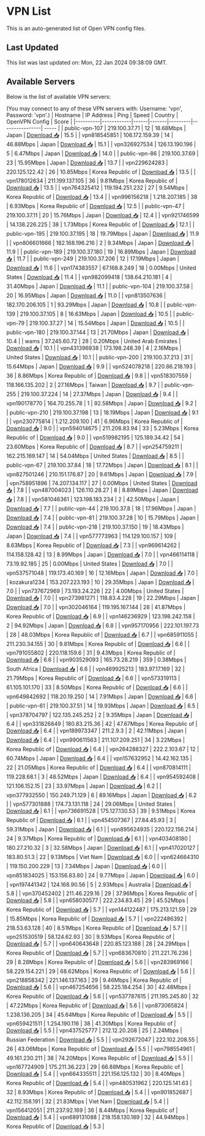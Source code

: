 # VPN List

This is an auto-generated list of Open VPN config files.

## Last Updated

This list was last updated on: Mon, 22 Jan 2024 09:38:09 GMT.

## Available Servers

Below is the list of available VPN servers:

(You may connect to any of these VPN servers with: Username: 'vpn', Password: 'vpn'.)
| Hostname | IP Address | Ping | Speed | Country | OpenVPN Config | Score |
|----------|------------|------|-------|---------|----------------| ----- |
| public-vpn-107 | 219.100.37.71 | 12 | 18.68Mbps | Japan | [Download 📥](./configs/server_0_JP.ovpn) | 15.5 |
| vpn818545851 | 106.172.159.39 | 14 | 46.88Mbps | Japan | [Download 📥](./configs/server_1_JP.ovpn) | 15.1 |
| vpn326927534 | 126.13.190.196 | 5 | 6.47Mbps | Japan | [Download 📥](./configs/server_2_JP.ovpn) | 14.0 |
| public-vpn-86 | 219.100.37.69 | 23 | 15.95Mbps | Japan | [Download 📥](./configs/server_3_JP.ovpn) | 13.7 |
| vpn229624283 | 220.125.122.42 | 26 | 10.85Mbps | Korea Republic of | [Download 📥](./configs/server_4_KR.ovpn) | 13.5 |
| vpn178012634 | 211.199.137.105 | 36 | 9.81Mbps | Korea Republic of | [Download 📥](./configs/server_5_KR.ovpn) | 13.5 |
| vpn764325412 | 119.194.251.232 | 27 | 9.54Mbps | Korea Republic of | [Download 📥](./configs/server_6_KR.ovpn) | 13.4 |
| vpn996156218 | 1.218.207.185 | 38 | 6.93Mbps | Korea Republic of | [Download 📥](./configs/server_7_KR.ovpn) | 12.5 |
| public-vpn-47 | 219.100.37.11 | 20 | 15.76Mbps | Japan | [Download 📥](./configs/server_8_JP.ovpn) | 12.4 |
| vpn921746599 | 14.138.226.225 | 38 | 1.73Mbps | Korea Republic of | [Download 📥](./configs/server_9_KR.ovpn) | 12.1 |
| public-vpn-195 | 219.100.37.195 | 18 | 19.79Mbps | Japan | [Download 📥](./configs/server_10_JP.ovpn) | 11.9 |
| vpn806601666 | 182.168.196.216 | 2 | 9.34Mbps | Japan | [Download 📥](./configs/server_11_JP.ovpn) | 11.9 |
| public-vpn-189 | 219.100.37.180 | 19 | 16.89Mbps | Japan | [Download 📥](./configs/server_12_JP.ovpn) | 11.7 |
| public-vpn-249 | 219.100.37.206 | 12 | 17.19Mbps | Japan | [Download 📥](./configs/server_13_JP.ovpn) | 11.6 |
| vpn174383557 | 67.168.8.249 | 18 | 0.00Mbps | United States | [Download 📥](./configs/server_14_US.ovpn) | 11.4 |
| vpn982099418 | 138.64.210.181 | 4 | 31.40Mbps | Japan | [Download 📥](./configs/server_15_JP.ovpn) | 11.1 |
| public-vpn-104 | 219.100.37.58 | 20 | 16.95Mbps | Japan | [Download 📥](./configs/server_16_JP.ovpn) | 11.0 |
| vpn813507636 | 182.170.206.105 | 1 | 93.29Mbps | Japan | [Download 📥](./configs/server_17_JP.ovpn) | 10.8 |
| public-vpn-139 | 219.100.37.105 | 8 | 16.63Mbps | Japan | [Download 📥](./configs/server_18_JP.ovpn) | 10.5 |
| public-vpn-79 | 219.100.37.27 | 14 | 15.54Mbps | Japan | [Download 📥](./configs/server_19_JP.ovpn) | 10.5 |
| public-vpn-180 | 219.100.37.144 | 13 | 21.70Mbps | Japan | [Download 📥](./configs/server_20_JP.ovpn) | 10.4 |
| wams | 37.245.60.72 | 28 | 0.20Mbps | United Arab Emirates | [Download 📥](./configs/server_21_AE.ovpn) | 10.1 |
| vpn431396938 | 173.198.248.39 | 4 | 2.16Mbps | United States | [Download 📥](./configs/server_22_US.ovpn) | 10.1 |
| public-vpn-200 | 219.100.37.213 | 31 | 15.64Mbps | Japan | [Download 📥](./configs/server_23_JP.ovpn) | 9.9 |
| vpn524078218 | 220.86.218.193 | 36 | 8.86Mbps | Korea Republic of | [Download 📥](./configs/server_24_KR.ovpn) | 9.8 |
| vpn518307559 | 118.166.135.202 | 2 | 27.16Mbps | Taiwan | [Download 📥](./configs/server_25_TW.ovpn) | 9.7 |
| public-vpn-255 | 219.100.37.224 | 14 | 27.37Mbps | Japan | [Download 📥](./configs/server_26_JP.ovpn) | 9.4 |
| vpn190178770 | 164.70.255.78 | 1 | 92.58Mbps | Japan | [Download 📥](./configs/server_27_JP.ovpn) | 9.2 |
| public-vpn-210 | 219.100.37.198 | 13 | 18.19Mbps | Japan | [Download 📥](./configs/server_28_JP.ovpn) | 9.1 |
| vpn230775814 | 1.212.209.100 | 41 | 6.96Mbps | Korea Republic of | [Download 📥](./configs/server_29_KR.ovpn) | 9.0 |
| vpn594014675 | 211.208.83.94 | 33 | 5.23Mbps | Korea Republic of | [Download 📥](./configs/server_30_KR.ovpn) | 9.0 |
| vpn519982195 | 125.189.34.42 | 54 | 23.60Mbps | Korea Republic of | [Download 📥](./configs/server_31_KR.ovpn) | 8.7 |
| vpn254759211 | 162.215.169.147 | 14 | 54.04Mbps | United States | [Download 📥](./configs/server_32_US.ovpn) | 8.5 |
| public-vpn-67 | 219.100.37.84 | 18 | 17.72Mbps | Japan | [Download 📥](./configs/server_33_JP.ovpn) | 8.1 |
| vpn827501246 | 210.151.176.87 | 20 | 9.61Mbps | Japan | [Download 📥](./configs/server_34_JP.ovpn) | 7.9 |
| vpn758951896 | 74.207.134.117 | 27 | 0.00Mbps | United States | [Download 📥](./configs/server_35_US.ovpn) | 7.8 |
| vpn487004023 | 126.110.28.27 | 8 | 8.89Mbps | Japan | [Download 📥](./configs/server_36_JP.ovpn) | 7.8 |
| vpn581046361 | 123.198.183.234 | 2 | 42.50Mbps | Japan | [Download 📥](./configs/server_37_JP.ovpn) | 7.7 |
| public-vpn-44 | 219.100.37.8 | 18 | 17.96Mbps | Japan | [Download 📥](./configs/server_38_JP.ovpn) | 7.4 |
| public-vpn-81 | 219.100.37.28 | 10 | 15.79Mbps | Japan | [Download 📥](./configs/server_39_JP.ovpn) | 7.4 |
| public-vpn-218 | 219.100.37.150 | 19 | 18.43Mbps | Japan | [Download 📥](./configs/server_40_JP.ovpn) | 7.4 |
| vpn577773963 | 114.129.100.157 | 109 | 8.63Mbps | Korea Republic of | [Download 📥](./configs/server_41_KR.ovpn) | 7.3 |
| vpn969614262 | 114.158.128.42 | 13 | 8.99Mbps | Japan | [Download 📥](./configs/server_42_JP.ovpn) | 7.0 |
| vpn466114118 | 73.19.92.185 | 25 | 0.00Mbps | United States | [Download 📥](./configs/server_43_US.ovpn) | 7.0 |
| vpn537571048 | 119.173.40.169 | 16 | 12.16Mbps | Japan | [Download 📥](./configs/server_44_JP.ovpn) | 7.0 |
| kozakura1234 | 153.207.223.193 | 10 | 29.35Mbps | Japan | [Download 📥](./configs/server_45_JP.ovpn) | 7.0 |
| vpn737672969 | 73.193.24.226 | 22 | 4.00Mbps | United States | [Download 📥](./configs/server_46_US.ovpn) | 7.0 |
| vpn273981271 | 118.83.4.228 | 19 | 22.29Mbps | Japan | [Download 📥](./configs/server_47_JP.ovpn) | 7.0 |
| vpn302046164 | 119.195.167.144 | 28 | 41.87Mbps | Korea Republic of | [Download 📥](./configs/server_48_KR.ovpn) | 6.9 |
| vpn146236929 | 123.198.242.158 | 2 | 94.92Mbps | Japan | [Download 📥](./configs/server_49_JP.ovpn) | 6.8 |
| vpn957170956 | 222.101.197.73 | 28 | 48.03Mbps | Korea Republic of | [Download 📥](./configs/server_50_KR.ovpn) | 6.7 |
| vpn685911055 | 211.230.34.155 | 30 | 9.81Mbps | Korea Republic of | [Download 📥](./configs/server_51_KR.ovpn) | 6.6 |
| vpn791055802 | 220.118.159.6 | 31 | 9.43Mbps | Korea Republic of | [Download 📥](./configs/server_52_KR.ovpn) | 6.6 |
| vpn903529093 | 165.73.28.219 | 359 | 0.38Mbps | South Africa | [Download 📥](./configs/server_53_ZA.ovpn) | 6.6 |
| vpn469925213 | 183.97.17.169 | 32 | 21.79Mbps | Korea Republic of | [Download 📥](./configs/server_54_KR.ovpn) | 6.6 |
| vpn573319113 | 61.105.101.170 | 33 | 8.50Mbps | Korea Republic of | [Download 📥](./configs/server_55_KR.ovpn) | 6.6 |
| vpn649842692 | 118.20.19.250 | 14 | 7.91Mbps | Japan | [Download 📥](./configs/server_56_JP.ovpn) | 6.6 |
| public-vpn-61 | 219.100.37.51 | 14 | 19.93Mbps | Japan | [Download 📥](./configs/server_57_JP.ovpn) | 6.5 |
| vpn378704797 | 122.135.245.252 | 2 | 9.35Mbps | Japan | [Download 📥](./configs/server_58_JP.ovpn) | 6.4 |
| vpn331826849 | 180.83.215.36 | 42 | 47.67Mbps | Korea Republic of | [Download 📥](./configs/server_59_KR.ovpn) | 6.4 |
| vpn189973347 | 211.2.9.3 | 2 | 42.11Mbps | Japan | [Download 📥](./configs/server_60_JP.ovpn) | 6.4 |
| vpn990611563 | 211.107.209.251 | 34 | 3.22Mbps | Korea Republic of | [Download 📥](./configs/server_61_KR.ovpn) | 6.4 |
| vpn264288327 | 222.2.103.67 | 12 | 60.74Mbps | Japan | [Download 📥](./configs/server_62_JP.ovpn) | 6.4 |
| vpn157632952 | 14.42.162.135 | 22 | 21.05Mbps | Korea Republic of | [Download 📥](./configs/server_63_KR.ovpn) | 6.4 |
| vpn870814111 | 119.228.68.1 | 3 | 48.52Mbps | Japan | [Download 📥](./configs/server_64_JP.ovpn) | 6.4 |
| vpn954592408 | 121.106.152.15 | 23 | 33.97Mbps | Japan | [Download 📥](./configs/server_65_JP.ovpn) | 6.2 |
| vpn377932550 | 150.249.71.129 | 6 | 89.16Mbps | Japan | [Download 📥](./configs/server_66_JP.ovpn) | 6.2 |
| vpn577301888 | 174.73.131.118 | 24 | 29.06Mbps | United States | [Download 📥](./configs/server_67_US.ovpn) | 6.1 |
| vpn736691528 | 175.127.130.53 | 39 | 9.51Mbps | Korea Republic of | [Download 📥](./configs/server_68_KR.ovpn) | 6.1 |
| vpn454507367 | 27.84.45.93 | 3 | 59.31Mbps | Japan | [Download 📥](./configs/server_69_JP.ovpn) | 6.1 |
| vpn895624935 | 220.122.156.214 | 24 | 9.37Mbps | Korea Republic of | [Download 📥](./configs/server_70_KR.ovpn) | 6.1 |
| vpn403408180 | 180.27.210.32 | 3 | 32.58Mbps | Japan | [Download 📥](./configs/server_71_JP.ovpn) | 6.1 |
| vpn417020127 | 183.80.51.3 | 22 | 9.13Mbps | Viet Nam | [Download 📥](./configs/server_72_VN.ovpn) | 6.0 |
| vpn624664310 | 119.150.200.229 | 13 | 7.34Mbps | Japan | [Download 📥](./configs/server_73_JP.ovpn) | 6.0 |
| vpn851834025 | 153.156.83.80 | 24 | 9.77Mbps | Japan | [Download 📥](./configs/server_74_JP.ovpn) | 6.0 |
| vpn197441342 | 124.168.90.56 | 5 | 2.93Mbps | Australia | [Download 📥](./configs/server_75_AU.ovpn) | 5.8 |
| vpn370452402 | 211.46.229.16 | 29 | 37.96Mbps | Korea Republic of | [Download 📥](./configs/server_76_KR.ovpn) | 5.8 |
| vpn658030577 | 222.234.83.45 | 29 | 45.52Mbps | Korea Republic of | [Download 📥](./configs/server_77_KR.ovpn) | 5.7 |
| vpn144122487 | 175.213.121.59 | 29 | 15.85Mbps | Korea Republic of | [Download 📥](./configs/server_78_KR.ovpn) | 5.7 |
| vpn222486392 | 218.53.63.128 | 40 | 8.51Mbps | Korea Republic of | [Download 📥](./configs/server_79_KR.ovpn) | 5.7 |
| vpn251530519 | 58.124.62.93 | 30 | 9.53Mbps | Korea Republic of | [Download 📥](./configs/server_80_KR.ovpn) | 5.7 |
| vpn640643648 | 220.85.123.188 | 28 | 24.29Mbps | Korea Republic of | [Download 📥](./configs/server_81_KR.ovpn) | 5.7 |
| vpn683670810 | 211.221.76.236 | 29 | 8.28Mbps | Korea Republic of | [Download 📥](./configs/server_82_KR.ovpn) | 5.6 |
| vpn283969166 | 58.229.154.221 | 29 | 68.62Mbps | Korea Republic of | [Download 📥](./configs/server_83_KR.ovpn) | 5.6 |
| vpn218858342 | 221.146.137.163 | 29 | 9.46Mbps | Korea Republic of | [Download 📥](./configs/server_84_KR.ovpn) | 5.6 |
| vpn467254656 | 58.225.184.254 | 30 | 42.48Mbps | Korea Republic of | [Download 📥](./configs/server_85_KR.ovpn) | 5.6 |
| vpn537787615 | 211.195.245.80 | 32 | 47.22Mbps | Korea Republic of | [Download 📥](./configs/server_86_KR.ovpn) | 5.6 |
| vpn873065824 | 1.238.136.205 | 34 | 45.64Mbps | Korea Republic of | [Download 📥](./configs/server_87_KR.ovpn) | 5.5 |
| vpn659421511 | 1.254.190.116 | 38 | 41.30Mbps | Korea Republic of | [Download 📥](./configs/server_88_KR.ovpn) | 5.5 |
| vpn437525777 | 212.12.20.208 | 25 | 2.24Mbps | Russian Federation | [Download 📥](./configs/server_89_RU.ovpn) | 5.5 |
| vpn292672047 | 222.102.208.55 | 26 | 43.06Mbps | Korea Republic of | [Download 📥](./configs/server_90_KR.ovpn) | 5.5 |
| vpn798554961 | 49.161.230.211 | 38 | 74.20Mbps | Korea Republic of | [Download 📥](./configs/server_91_KR.ovpn) | 5.5 |
| vpn167724909 | 175.211.36.223 | 29 | 66.88Mbps | Korea Republic of | [Download 📥](./configs/server_92_KR.ovpn) | 5.4 |
| vpn664335511 | 221.156.125.132 | 30 | 8.40Mbps | Korea Republic of | [Download 📥](./configs/server_93_KR.ovpn) | 5.4 |
| vpn480531962 | 220.125.141.63 | 32 | 8.93Mbps | Korea Republic of | [Download 📥](./configs/server_94_KR.ovpn) | 5.4 |
| vpn901852687 | 42.112.158.191 | 32 | 21.83Mbps | Viet Nam | [Download 📥](./configs/server_95_VN.ovpn) | 5.4 |
| vpn156412051 | 211.237.92.169 | 36 | 8.44Mbps | Korea Republic of | [Download 📥](./configs/server_96_KR.ovpn) | 5.4 |
| vpn689131088 | 218.158.130.189 | 32 | 44.94Mbps | Korea Republic of | [Download 📥](./configs/server_97_KR.ovpn) | 5.3 |
